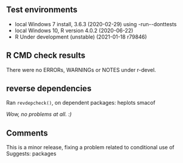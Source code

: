 ## Test environments
* local Windows 7 install, 3.6.3 (2020-02-29) using -run--donttests
* local Windows 10, R version 4.0.2 (2020-06-22)
* R Under development (unstable) (2021-01-18 r79846)

## R CMD check results
There were no ERRORs, WARNINGs or NOTES under r-devel.

## reverse dependencies

Ran `revdepcheck()`, on dependent packages: heplots smacof

*Wow, no problems at all. :)*

## Comments
This is a minor release, fixing a problem related to conditional use of Suggests: packages



